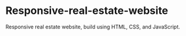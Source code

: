 # Responsive-real-estate-website
Responsive real estate website,  build using HTML, CSS, and JavaScript.


